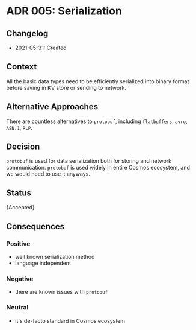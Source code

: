 # ADR 005: Serialization

## Changelog

- 2021-05-31: Created

## Context

All the basic data types need to be efficiently serialized into binary format before saving in KV store or sending to network.

## Alternative Approaches

There are countless alternatives to `protobuf`, including `flatbuffers`, `avro`, `ASN.1`, `RLP`.

## Decision

`protobuf` is used for data serialization both for storing and network communication.
`protobuf` is used widely in entire Cosmos ecosystem, and we would need to use it anyways.

## Status

{Accepted}

## Consequences

### Positive

- well known serialization method
- language independent

### Negative

- there are known issues with `protobuf`

### Neutral

- it's de-facto standard in Cosmos ecosystem
